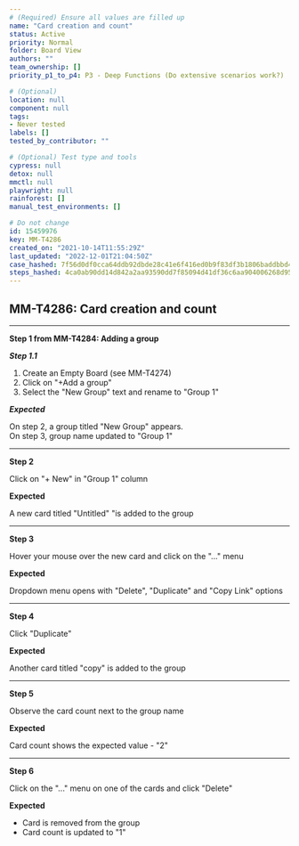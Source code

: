 ```yaml
---
# (Required) Ensure all values are filled up
name: "Card creation and count"
status: Active
priority: Normal
folder: Board View
authors: ""
team_ownership: []
priority_p1_to_p4: P3 - Deep Functions (Do extensive scenarios work?)

# (Optional)
location: null
component: null
tags: 
- Never tested
labels: []
tested_by_contributor: ""

# (Optional) Test type and tools
cypress: null
detox: null
mmctl: null
playwright: null
rainforest: []
manual_test_environments: []

# Do not change
id: 15459976
key: MM-T4286
created_on: "2021-10-14T11:55:29Z"
last_updated: "2022-12-01T21:04:50Z"
case_hashed: 7f56d0df0cca64ddb92dbde28c41e6f416ed0b9f83df3b1806baddbbd4813cb003350f5172e8515c31c3bfb3848171f3
steps_hashed: 4ca0ab90dd14d842a2aa93590dd7f85094d41df36c6aa904006268d95674c4c801599ac87663c8377c8f669883ac85bb
---
```


<!-- (Auto-generated) Based on frontmatter's "key" and "name" -->

## MM-T4286: Card creation and count

---

**Step 1 from MM-T4284: Adding a group**

<!-- (Auto-generated) Note: Step 1.1 should not be updated here. Instead, modify directly to the referenced MM-T4284 test case. -->

_**Step 1.1**_

1. Create an Empty Board (see MM-T4274)
2. Click on "+Add a group"
3. Select the "New Group" text and rename to "Group 1"

_**Expected**_

On step 2, a group titled "New Group" appears.\
On step 3, group name updated to "Group 1"

---

**Step 2**

Click on "+ New" in "Group 1" column

**Expected**

A new card titled "Untitled" "is added to the group

---

**Step 3**

Hover your mouse over the new card and click on the "..." menu

**Expected**

Dropdown menu opens with "Delete", "Duplicate" and "Copy Link" options

---

**Step 4**

Click "Duplicate"

**Expected**

Another card titled "copy" is added to the group

---

**Step 5**

Observe the card count next to the group name

**Expected**

Card count shows the expected value - "2"

---

**Step 6**

Click on the "..." menu on one of the cards and click "Delete"

**Expected**

- Card is removed from the group
- Card count is updated to "1"
